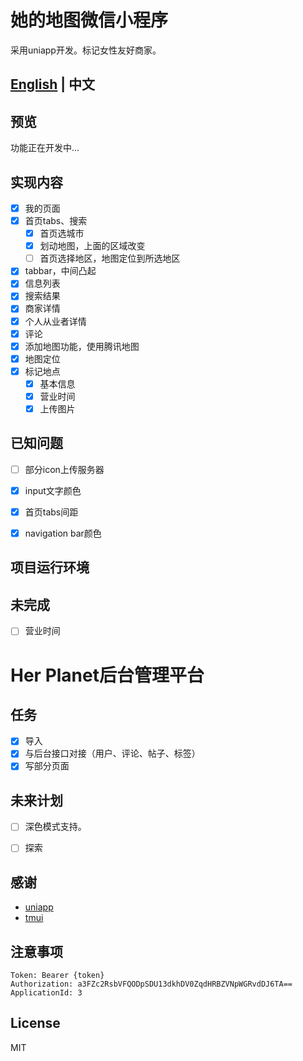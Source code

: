 # 她的地图微信小程序
采用uniapp开发。标记女性友好商家。

## [English](README-EN.md) | 中文

## 预览
功能正在开发中...

## 实现内容

* [x] 我的页面
* [x] 首页tabs、搜索
  * [x] 首页选城市
  * [x] 划动地图，上面的区域改变
  * [ ] 首页选择地区，地图定位到所选地区 
* [x] tabbar，中间凸起
* [x] 信息列表
* [x] 搜索结果
* [x] 商家详情
* [x] 个人从业者详情
* [x] 评论
* [x] 添加地图功能，使用腾讯地图
* [x] 地图定位
* [x] 标记地点
  * [x] 基本信息
  * [x] 营业时间
  * [x] 上传图片

## 已知问题
* [ ] 部分icon上传服务器
* [x] input文字颜色
* [x] 首页tabs间距
* [x] navigation bar颜色


## 项目运行环境

## 未完成
- [ ] 营业时间

# Her Planet后台管理平台
## 任务
- [x] 导入
- [x] 与后台接口对接（用户、评论、帖子、标签）
- [x] 写部分页面

## 未来计划
* [ ] 深色模式支持。
* [ ] 探索


## 感谢
- [uniapp]()
- [tmui](https://github.com/axbug/tmui-design)


## 注意事项
```
Token: Bearer {token}
Authorization: a3FZc2RsbVFQODpSDU13dkhDV0ZqdHRBZVNpWGRvdDJ6TA==
ApplicationId: 3
```
## License
MIT
